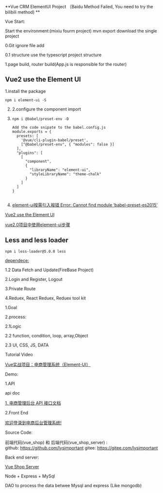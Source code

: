 **Vue CRM ElementUI Project （Baidu Method Failed, You need to try the bilibili method) **



Vue Start:

Start the environment:(mixiu fourm project) mvn export download the single project

0.Git ignore file add

0.1 structure use the typescript project structure

1.page build, router build(App.js is responsible for the router)

## Vue2 use the Element UI

1.install the package

```
npm i element-ui -S
```



2. 2.configure the component import

3. ```
   npm i @babel/preset-env -D
   
   Add the code snipate to the babel.config.js
   module.exports = {
     presets: [
       '@vue/cli-plugin-babel/preset',
       ["@babel/preset-env", { "modules": false }]
     ],
     "plugins": [
       [
         "component",
         {
           "libraryName": "element-ui",
           "styleLibraryName": "theme-chalk"
         }
       ]
     ]
   }
   
   
   ```

4. [element-ui按需引入报错 Error: Cannot find module ‘babel-preset-es2015‘](https://blog.csdn.net/zy21131437/article/details/108029284)

[Vue2 use the Element UI](https://www.cnblogs.com/jshare/p/7403339.html)

[vue2.0项目中使用element-ui步骤](https://www.jianshu.com/p/864920ff12d4)



## Less and less loader

```
npm i less-loader@5.0.0 less
```

[dependece:](https://github.com/GlennOu66304/Full-Stack-Development/blob/master/Project%20%20%20building/React+antd%E6%90%AD%E5%BB%BA%E5%90%8E%E5%8F%B0%E5%89%8D%E7%AB%AF%E8%84%9A%E6%89%8B%E6%9E%B6.md)



1.2 Data Fetch and Update(FireBase Project)

2.Login and Register, Logout

3.Private Route

4.Reduex, React Reduex, Reduex tool kit

1.Goal

2.process:

2.1Logic

2.2 function, condition, loop, array,Object

2.3 UI, CSS, JS, DATA





Tutorial Video

[Vue实战项目：电商管理系统（Element-UI）](https://www.bilibili.com/video/BV1E7411c7M8?p=3)

Demo:

1.API

api doc

[ 1. 电商管理后台 API 接口文档](https://gitee.com/wBekvam/vueShop-api-server/blob/master/api%E6%8E%A5%E5%8F%A3%E6%96%87%E6%A1%A3.md)

2.Front End

[欢迎登录到电商后台管理系统!](http://admin.lianghj.top/#/welcome)



Source Code:

前端代码(vue_shop) 和 后端代码(vue_shop_server)   :  
github: 	https://github.com/lysimportant
gitee:		https://gitee.com/lysimportant



Back end server:

[Vue Shop Server](https://github.dev/lysimportant/vue_shop_server)

Node + Express + MySql 

DAO to process the data betwee Mysql and express (Like mongodb)

